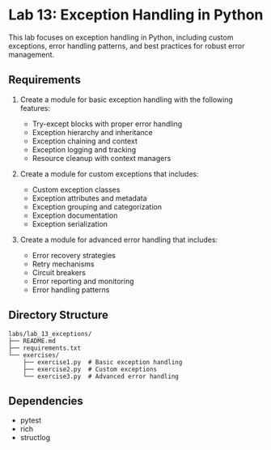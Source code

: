 # Lab 13: Exception Handling in Python

This lab focuses on exception handling in Python, including custom exceptions, error handling patterns, and best practices for robust error management.

## Requirements

1. Create a module for basic exception handling with the following features:
   - Try-except blocks with proper error handling
   - Exception hierarchy and inheritance
   - Exception chaining and context
   - Exception logging and tracking
   - Resource cleanup with context managers

2. Create a module for custom exceptions that includes:
   - Custom exception classes
   - Exception attributes and metadata
   - Exception grouping and categorization
   - Exception documentation
   - Exception serialization

3. Create a module for advanced error handling that includes:
   - Error recovery strategies
   - Retry mechanisms
   - Circuit breakers
   - Error reporting and monitoring
   - Error handling patterns

## Directory Structure

```
labs/lab_13_exceptions/
├── README.md
├── requirements.txt
└── exercises/
    ├── exercise1.py  # Basic exception handling
    ├── exercise2.py  # Custom exceptions
    └── exercise3.py  # Advanced error handling
```

## Dependencies

- pytest
- rich
- structlog 
